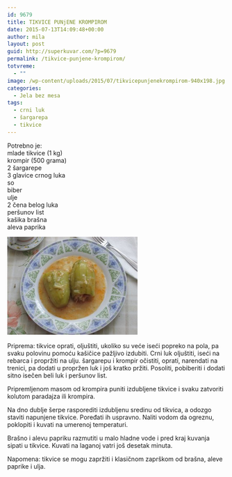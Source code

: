 ```yaml
---
id: 9679
title: TIKVICE PUNjENE KROMPIROM
date: 2015-07-13T14:09:48+00:00
author: mila
layout: post
guid: http://superkuvar.com/?p=9679
permalink: /tikvice-punjene-krompirom/
totvreme:
  - ""
image: /wp-content/uploads/2015/07/tikvicepunjenekrompirom-940x198.jpg
categories:
  - Jela bez mesa
tags:
  - crni luk
  - šargarepa
  - tikvice
---
```

Potrebno je:  
mlade tikvice (1 kg)  
krompir (500 grama)  
2 šargarepe  
3 glavice crnog luka  
so  
biber  
ulje  
2 čena belog luka  
peršunov list  
kašika brašna  
aleva paprika

[<img class="alignnone size-medium wp-image-9681" src="/wp-content/uploads/2015/07/tikvicepunjenekrompirom-300x225.jpg" alt="tikvicepunjenekrompirom" width="300" height="225" />](/wp-content/uploads/2015/07/tikvicepunjenekrompirom-e1436796154880.jpg)

Priprema: tikvice oprati, oljuštiti, ukoliko su veće iseći popreko na pola, pa svaku polovinu pomoću kašičice pažljivo izdubiti. Crni luk oljuštiti, iseći na rebarca i propržiti na ulju. šargarepu i krompir očistiti, oprati, narendati na trenici, pa dodati u propržen luk i još kratko pržiti. Posoliti, pobiberiti i dodati sitno isečen beli luk i peršunov list.

Pripremljenom masom od krompira puniti izdubljene tikvice i svaku zatvoriti kolutom paradajza ili krompira.

Na dno dublje šerpe rasporediti izdubljenu sredinu od tikvica, a odozgo staviti napunjene tikvice. Poređati ih uspravno. Naliti vodom da ogreznu, poklopiti i kuvati na umerenoj temperaturi.

Brašno i alevu papriku razmutiti u malo hladne vode i pred kraj kuvanja sipati u tikvice. Kuvati na laganoj vatri još desetak minuta.

Napomena: tikvice se mogu zapržiti i klasičnom zaprškom od brašna, aleve paprike i ulja.